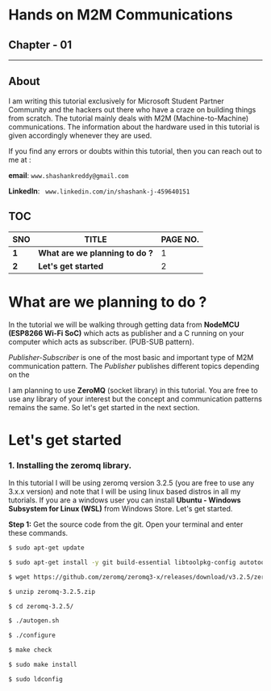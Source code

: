 # **Hands on M2M Communications**
## Chapter - 01

----
## About
I am writing this tutorial exclusively for Microsoft Student Partner Community and the hackers out there who have a craze on building things from scratch. The tutorial mainly deals with M2M (Machine-to-Machine) communications. The information about the hardware used in this tutorial is given accordingly whenever they are used.

If you find any errors or doubts within this tutorial, then you can reach out to me at :

**email**:  `www.shashankreddy@gmail.com`

**LinkedIn**: ` www.linkedin.com/in/shashank-j-459640151`

## **TOC**
| SNO  |  TITLE | PAGE NO.  |
|---|---|---|
| **1**  | **What are we planning to do ?**  | 1  |
| **2**  | **Let's get started**  | 2  |

# What are we planning to do ?
In the tutorial we will be walking through getting data from **NodeMCU (ESP8266 Wi-Fi SoC)** which acts as publisher and a C running on your computer which acts as subscriber. (PUB-SUB pattern).

*Publisher-Subscriber* is one of the most basic and important type of M2M communication pattern. The *Publisher* publishes different topics depending on the 

I am planning to use **ZeroMQ** (socket library) in this tutorial. You are free to use any library of your interest but the concept and communication patterns remains the same. So let's get started in the next section.

# Let's get started

### **1.** Installing the zeromq library.
In this tutorial I will be using zeromq version 3.2.5 (you are free to use any 3.x.x version) and note that I will be using linux based distros in all my tutorials. If you are a windows user you can install **Ubuntu - Windows Subsystem for Linux (WSL)** from Windows Store. Let's get started.

**Step 1:** Get the source code from the git. Open your terminal and enter these commands.

```sh
$ sudo apt-get update
```

```sh
$ sudo apt-get install -y git build-essential libtoolpkg-config autotools-dev autoconf automake cmake uuid-dev libpcre3-dev libsodium-dev valgrind

$ wget https://github.com/zeromq/zeromq3-x/releases/download/v3.2.5/zeromq-3.2.5.zip

$ unzip zeromq-3.2.5.zip

$ cd zeromq-3.2.5/

$ ./autogen.sh

$ ./configure

$ make check

$ sudo make install

$ sudo ldconfig
```


